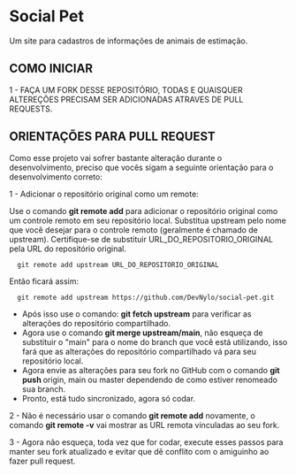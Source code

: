 # Social Pet
Um site para cadastros de informações de animais de estimação.

## COMO INICIAR

1 - FAÇA UM FORK DESSE REPOSITÓRIO, TODAS E QUAISQUER ALTEREÇÕES PRECISAM SER ADICIONADAS ATRAVES DE PULL REQUESTS.

## ORIENTAÇÕES PARA PULL REQUEST

Como esse projeto vai sofrer bastante alteração durante o desenvolvimento, preciso que vocês sigam a seguinte orientação para o desenvolvimento correto:

1 - Adicionar o repositório original como um remote:

Use o comando <strong>git remote add</strong> para adicionar o repositório original como um controle remoto em seu repositório local. Substitua upstream pelo nome que você desejar para o controle remoto (geralmente é chamado de upstream). Certifique-se de substituir URL_DO_REPOSITORIO_ORIGINAL pela URL do repositório original.

      git remote add upstream URL_DO_REPOSITORIO_ORIGINAL

Então ficará assim:

      git remote add upstream https://github.com/DevNylo/social-pet.git

  - Após isso use o comando: <strong>git fetch upstream</strong> para verificar as alterações do repositório compartilhado.
  - Agora use o comando <strong>git merge upstream/main</strong>, não esqueça de substituir o "main" para o nome do branch que você está utilizando, isso fará que as alterações do repositório compartilhado vá para seu repositório local.
  - Agora envie as alterações para seu fork no GitHub com o comando <strong>git push </strong>origin, main ou master dependendo de como estiver renomeado sua branch.
  - Pronto, está tudo sincronizado, agora só codar.

2 - Não é necessário usar o comando <strong>git remote add</strong> novamente, o comando <strong>git remote -v</strong> vai mostrar as URL remota vinculadas ao seu fork.

3 - Agora não esqueça, toda vez que for codar, execute esses passos para manter seu fork atualizado e evitar que dê conflito com o amiguinho ao fazer pull request.


